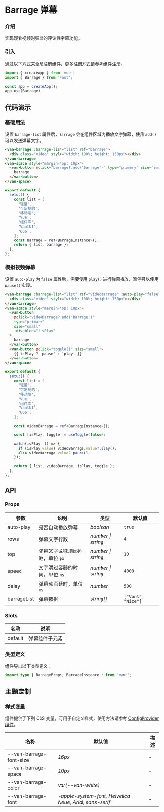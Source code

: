 # Barrage 弹幕

### 介绍

实现观看视频时弹出的评论性字幕功能。

### 引入

通过以下方式来全局注册组件，更多注册方式请参考[组件注册](#/zh-CN/advanced-usage#zu-jian-zhu-ce)。

```js
import { createApp } from 'vue';
import { Barrage } from 'vant';

const app = createApp();
app.use(Barrage);
```

## 代码演示

### 基础用法

设置 `barrage-list` 属性后，`Barrage` 会在组件区域内播放文字弹幕，使用 `add()` 可以发送弹幕文字。

```html
<van-barrage :barrage-list="list" ref="barrage">
  <div class="video" style="width: 100%; height: 150px"></div>
</van-barrage>
<van-space style="margin-top: 10px">
  <van-button @click="barrage?.add('Barrage')" type="primary" size="small">
    barrage
  </van-button>
</van-space>
```

```ts
export default {
  setup() {
    const list = [
      '轻量',
      '可定制的',
      '移动端',
      'Vue',
      '组件库',
      'VantUI',
      '666',
    ];
    const barrage = ref<BarrageInstance>();
    return { list, barrage };
  },
};
```

### 模拟视频弹幕

设置 `auto-play` 为 `false` 属性后，需要使用 `play()` 进行弹幕播放，暂停可以使用 `pause()` 实现。

```html
<van-barrage :barrage-list="list" ref="videoBarrage" :auto-play="false">
  <div class="video" style="width: 100%; height: 150px"></div>
</van-barrage>
<van-space style="margin-top: 10px">
  <van-button
    @click="videoBarrage?.add('Barrage')"
    type="primary"
    size="small"
    :disabled="!isPlay"
  >
    barrage
  </van-button>
  <van-button @click="toggle()" size="small">
    {{ isPlay ? 'pause' : 'play' }}
  </van-button>
</van-space>
```

```ts
export default {
  setup() {
    const list = [
      '轻量',
      '可定制的',
      '移动端',
      'Vue',
      '组件库',
      'VantUI',
      '666',
    ];

    const videoBarrage = ref<BarrageInstance>();

    const [isPlay, toggle] = useToggle(false);

    watch(isPlay, () => {
      if (isPlay.value) videoBarrage.value?.play();
      else videoBarrage.value?.pause();
    });

    return { list, videoBarrage, isPlay, toggle };
  },
};
```

## API

### Props

| 参数 | 说明 | 类型 | 默认值 |
| --- | --- | --- | --- |
| auto-play | 是否自动播放弹幕 | _boolean_ | `true` |
| rows | 弹幕文字行数 | _number \| string_ | `4` |
| top | 弹幕文字区域顶部间距，单位 `px` | _number \| string_ | `10` |
| speed | 文字滑过容器的时间，单位 `ms` | _number \| string_ | `4000` |
| delay | 弹幕动画延时，单位 `ms` | _number_ | `500` |
| barrageList | 弹幕数据 | _string[]_ | `["Vant", "Nice"]` |

### Slots

| 名称    | 说明           |
| ------- | -------------- |
| default | 弹幕组件子元素 |

### 类型定义

组件导出以下类型定义：

```ts
import type { BarrageProps, BarrageInstance } from 'vant';
```

## 主题定制

### 样式变量

组件提供了下列 CSS 变量，可用于自定义样式，使用方法请参考 [ConfigProvider 组件](#/zh-CN/config-provider)。

| 名称 | 默认值 | 描述 |
| --- | --- | --- |
| --van-barrage-font-size | _16px_ | - |
| --van-barrage-space | _10px_ | - |
| --van-barrage-color | _var(--van-white)_ | - |
| --van-barrage-font | _-apple-system-font, Helvetica Neue, Arial, sans-serif_ | - |
